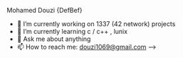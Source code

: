 <p>Mohamed Douzi {DefBef}</p>

- 🔭 I’m currently working on 1337 (42 network) projects
- 🌱 I’m currently learning c / c++ , lunix
- 💬 Ask me about anything
- 📫 How to reach me: douzi1069@gmail.com
-->
